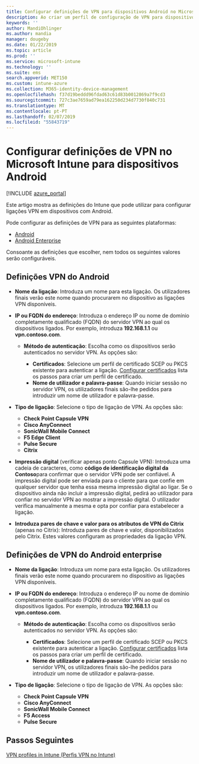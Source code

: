 ```yaml
---
title: Configurar definições de VPN para dispositivos Android no Microsoft Intune – Azure | Microsoft Docs
description: Ao criar um perfil de configuração de VPN para dispositivos Android e Android for Work, introduza o nome da ligação, o endereço IP ou FQDN do servidor VPN, selecione a forma como os utilizadores autenticam no servidor VPN e, em seguida, selecione os tipos de ligação Citrix, SonicWall, Check Point Capsule, Pulse Secure e Microsoft Edge.
keywords: ''
author: MandiOhlinger
ms.author: mandia
manager: dougeby
ms.date: 01/22/2019
ms.topic: article
ms.prod: ''
ms.service: microsoft-intune
ms.technology: ''
ms.suite: ems
search.appverid: MET150
ms.custom: intune-azure
ms.collection: M365-identity-device-management
ms.openlocfilehash: f37d19beddd96fdad63c61d83b0012869a7f9cd3
ms.sourcegitcommit: 727c3ae7659ad79ea162250d234d7730f840c731
ms.translationtype: MT
ms.contentlocale: pt-PT
ms.lasthandoff: 02/07/2019
ms.locfileid: "55843719"
---
```

# <a name="configure-vpn-settings-for-devices-running-android-in-intune"></a>Configurar definições de VPN no Microsoft Intune para dispositivos Android

[!INCLUDE [azure_portal](./includes/azure_portal.md)]

Este artigo mostra as definições do Intune que pode utilizar para configurar ligações VPN em dispositivos com Android.

Pode configurar as definições de VPN para as seguintes plataformas:

- [Android](#android-vpn-settings)
- [Android Enterprise](#android-enterprise-vpn-settings)

Consoante as definições que escolher, nem todos os seguintes valores serão configuráveis.

## <a name="android-vpn-settings"></a>Definições VPN do Android

- **Nome da ligação**: Introduza um nome para esta ligação. Os utilizadores finais verão este nome quando procurarem no dispositivo as ligações VPN disponíveis.
- **IP ou FQDN do endereço**: Introduza o endereço IP ou nome de domínio completamente qualificado (FQDN) do servidor VPN ao qual os dispositivos ligados. Por exemplo, introduza **192.168.1.1** ou **vpn.contoso.com**.

  - **Método de autenticação**: Escolha como os dispositivos serão autenticados no servidor VPN. As opções são:

    - **Certificados**: Selecione um perfil de certificado SCEP ou PKCS existente para autenticar a ligação. [Configurar certificados](certificates-configure.md) lista os passos para criar um perfil de certificado.
    - **Nome de utilizador e palavra-passe**: Quando iniciar sessão no servidor VPN, os utilizadores finais são-lhe pedidos para introduzir um nome de utilizador e palavra-passe.

- **Tipo de ligação**: Selecione o tipo de ligação de VPN. As opções são:

  - **Check Point Capsule VPN**
  - **Cisco AnyConnect**
  - **SonicWall Mobile Connect**
  - **F5 Edge Client**
  - **Pulse Secure**
  - **Citrix**

- **Impressão digital** (verificar apenas ponto Capsule VPN): Introduza uma cadeia de caracteres, como **código de identificação digital da Contoso**para confirmar que o servidor VPN pode ser confiável. A impressão digital pode ser enviada para o cliente para que confie em qualquer servidor que tenha essa mesma impressão digital ao ligar. Se o dispositivo ainda não incluir a impressão digital, pedirá ao utilizador para confiar no servidor VPN ao mostrar a impressão digital. O utilizador verifica manualmente a mesma e opta por confiar para estabelecer a ligação.
- **Introduza pares de chave e valor para os atributos de VPN do Citrix** (apenas no Citrix): Introduza pares de chave e valor, disponibilizados pelo Citrix. Estes valores configuram as propriedades da ligação VPN.

## <a name="android-enterprise-vpn-settings"></a>Definições de VPN do Android enterprise

- **Nome da ligação**: Introduza um nome para esta ligação. Os utilizadores finais verão este nome quando procurarem no dispositivo as ligações VPN disponíveis.
- **IP ou FQDN do endereço**: Introduza o endereço IP ou nome de domínio completamente qualificado (FQDN) do servidor VPN ao qual os dispositivos ligados. Por exemplo, introduza **192.168.1.1** ou **vpn.contoso.com**.

  - **Método de autenticação**: Escolha como os dispositivos serão autenticados no servidor VPN. As opções são:
  
    - **Certificados**: Selecione um perfil de certificado SCEP ou PKCS existente para autenticar a ligação. [Configurar certificados](certificates-configure.md) lista os passos para criar um perfil de certificado.
    - **Nome de utilizador e palavra-passe**: Quando iniciar sessão no servidor VPN, os utilizadores finais são-lhe pedidos para introduzir um nome de utilizador e palavra-passe.

- **Tipo de ligação**: Selecione o tipo de ligação de VPN. As opções são:

  - **Check Point Capsule VPN**
  - **Cisco AnyConnect**
  - **SonicWall Mobile Connect**
  - **F5 Access**
  - **Pulse Secure**

## <a name="next-steps"></a>Passos Seguintes
[VPN profiles in Intune (Perfis VPN no Intune)](vpn-settings-configure.md)
